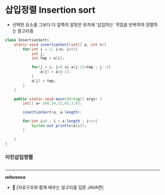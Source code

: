 # 삽입정렬 Insertion sort
- 선택한 요소를 그보다 더 앞쪽의 알맞은 위치에 '삽입하는' 작업을 반복하여 정렬하는 알고리즘

```java
class InsertionSort{
    static void insertionSort(int[] a, int n){
        for(int i = 1; i<n; i++){
            int j;
            int tmp = a[i];

            for(j = i; j>0 && a[j-1]>tmp ; j--){
                a[j] = a[j-1];
            }
            a[j] = tmp;
        }
    }

    public static void main(String[] args) {
        int[] a= {40,34,11,65,3,6};

        insertionSort(a, a.length);

        for(int i=0 ; i < a.length ; i++){
            System.out.println(a[i]);
        }

    }
}
```
### 이진삽입정렬
```java
```

---
__reference__
- &#128214; [자료구조와 함께 배우는 알고리즘 입문 JAVA편]
